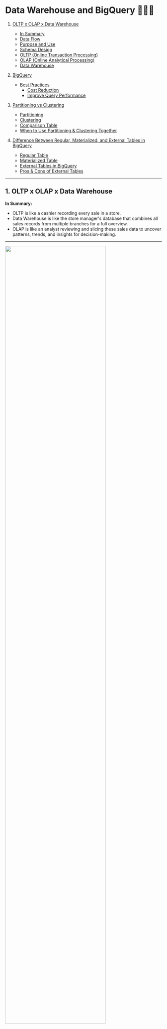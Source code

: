 # Data Warehouse and BigQuery 👩🏽‍💻

1. [OLTP x OLAP x Data Warehouse](#oltp-x-olap-x-data-warehouse)
   - [In Summary](#in-summary)
   - [Data Flow](#data-flow)
   - [Purpose and Use](#purpose-and-use)
   - [Schema Design](#schema-design)
   - [OLTP (Online Transaction Processing)](#oltp-online-transaction-processing)
   - [OLAP (Online Analytical Processing)](#olap-online-analytical-processing)
   - [Data Warehouse](#data-warehouse)

2. [BigQuery](#bigquery)
   - [Best Practices](#best-practices)
     - [Cost Reduction](#cost-reduction)
     - [Improve Query Performance](#improve-query-performance)

3. [Partitioning vs Clustering](#partitioning-vs-clustering)
   - [Partitioning](#partitioning)
   - [Clustering](#clustering)
   - [Comparison Table](#comparison-table)
   - [When to Use Partitioning & Clustering Together](#when-to-use-partitioning--clustering-together)

4. [Difference Between Regular, Materialized, and External Tables in BigQuery](#difference-between-regular-materialized-and-external-tables-in-bigquery)
   - [Regular Table](#regular-table)
   - [Materialized Table](#materialized-table)
   - [External Tables in BigQuery](#external-tables-in-bigquery)
   - [Pros & Cons of External Tables](#pros--cons-of-external-tables)


----



## 1. OLTP x OLAP x Data Warehouse
**In Summary:**
- OLTP is like a cashier recording every sale in a store.
- Data Warehouse is like the store manager's database that combines all sales records from multiple branches for a full overview.
- OLAP is like an analyst reviewing and slicing these sales data to uncover patterns, trends, and insights for decision-making.

-------------

<img src="../images/data-management.png" width="80%">


**Data Flow:**
- Data originates in OLTP systems, where business transactions are recorded. 
- This raw transactional data is extracted, transformed, and loaded (ETL/ELT process) into the Data Warehouse.


**Purpose and Use:**
- OLTP focuses on operational efficiency and quick transactional processes.
- Data Warehouse stores historical, cleaned, and consolidated data for analytical purposes.
- OLAP provides tools and technologies to analyze the data in the Data Warehouse, supporting business intelligence and strategic decisions.


**Schema Design:**
- OLTP systems use normalized schemas to reduce redundancy and improve transactional performance.
- Data Warehouses use denormalized schemas (e.g., star schema) to optimize analytical queries.

------



| Feature                 | OLTP                          | OLAP                         |
|-------------------------|-------------------------------|------------------------------|
| **Main Use**            | Day-to-day operations         | Data analysis and reporting  |
| **Data Volume**         | Small and current             | Large and historical         |
| **Query Type**          | Simple, fast transactions     | Complex, analytical queries  |
| **Data Structure**      | Normalized                    | Denormalized                 |
| **Users**               | Operational staff/customers   | Analysts/decision-makers     |
| **Backup and recovery**| Regular backups required to ensure business continuity and meet legal and governance requirements | Lost data can be reloaded from OLTP database as needed in lieu of regular backups |
| **Space requirements** | Generally small if historical data is archived                        | Generally large due to aggregating large datasets                        |



### **OLTP (Online Transaction Processing)**
Designed to handle day-to-day operations like sales, banking transactions, or customer orders.

- Fast and frequent transactions: Handles many small, quick tasks like adding a new order or updating an account balance.
- Real-time updates: Ensures data is always up-to-date for operational needs.
- Data structure: Highly normalized (organized into many tables to avoid redundancy).
- Users: Typically used by front-line employees or customers interacting with systems like apps or websites.
- Example: When you buy something online, OLTP systems handle the order, update the stock, and process the payment—all quickly and accurately.

### **OLAP (Online Analytical Processing)**
Designed for analyzing large amounts of data to identify trends, patterns, or insights.

- Complex queries: Processes heavy, analytical queries like "What were our total sales by region over the past year?"
- Historical data: Often works with aggregated data to look at trends over time.
- Data structure: Denormalized for faster reading (data may be stored in fewer, broader tables).
- Users: Typically used by analysts, decision-makers, or business intelligence tools.
- Example: A company might use OLAP to analyze last year's sales to decide which products to promote this year.

### **Data Warehouse**
Central repository that aggregates, organizes, and stores historical data for analysis.

<img src="../images/data_warehouse.png" width="70%">

- Role in the ecosystem: Pulls and integrates data from multiple OLTP systems (and other sources like APIs, logs, or flat files).
- Uses ETL/ELT processes to transform transactional data into a structured format suitable for analysis.
- Serves as the foundation for OLAP activities.
- Optimized for read-heavy operations and large-scale aggregations.
- Stores denormalized data in formats like star or snowflake schemas for performance and usability.


-----------

## 4. BigQuery
- Serverless datawarehouse
- Software as well as infrastructure including scalability and high-availability 
- Uses column oriented structured
<img src="../images/column-oriented.png" width="80%">

- You can used BigQuery to run ML models

````
CREATE OR REPLACE EXTERNAL TABLE `taxi-rides-ny.nytaxi.external_yellow_tripdata``
OPTIONS(
    format = 'CSV',
    -- you can get all files stored in the bucket with *
    uris=['gs://nyc-tl-data/tripdata/yellow_tripdata_2019-*.csv'] 
)
````

### **Best practices**
**COST REDUCTION**
- Avoid `SELECT *` 
- Price queries before running them
- Use clustered or partioned tables

**IMPROVE QUERY PERFORMANCE**
- Filter on partitioned columns
- Denormalise data
- Use nested or repeated columns
- Reduce data before using `JOIN`
- Place the table with the largest number of rows first followed by the tables with the fewest rows, and then place the remaning tables by decreasing size.



----



## 3. Partioning vs Clustering

| **Feature**       | **Partitioning**                                 | **Clustering**                                    |
|--------------------|--------------------------------------------------|--------------------------------------------------|
| **How it works**   | Divides the table into independent partitions.   | Organizes data within the table (or partition).  |
| **Key Columns**    | Focuses on one partitioning column (or criteria).| Focuses on one or more clustering columns.       |
| **Best for**       | Date-based queries                               | Filtering, sorting, or grouping on specific columns |
| **Column types**   | Date or Timestamp columns                        | Low-cardinality columns (e.g., region, category) |
| **Storage**        | Creates separate physical storage for partitions.| No separate storage; organizes data internally.  |
| **Use Case**       | Filters on partitioning column (e.g., date).     | Filters or aggregates on clustering columns.     |
| **Benefit**        | Reduces query cost by skipping entire partitions.| Reduces data scanned within partitions or table. |
| **Improves performance?** | ✅ Yes, by scanning only relevant partitions | ✅ Yes, by reducing scanned bytes within partitions |
| **Reduces cost?**  | ✅ Yes, fewer scanned bytes                      | ✅ Yes, especially for frequent filters        |
| **Can be combined?** | ✅ Yes                                        | ✅ Yes                                         |




### **Partition**
Partitioning divides a table into smaller, manageable segments (called partitions) based on the values in one or more columns. It allows queries to scan only relevant partitions, improving performance for queries that filter on the partitioned column(s).


- The icone for partitioned and non-partitioned data is different (the one for partitioned has a little bar)
<img src="../images/partioned-non.png" width="90%">

### **Clustering**
Clustering organizes data within a table (or partition) based on the values in one or more columns. It stores similar rows together physically, reducing the amount of data scanned during queries.


- The order of the columns matter for performance
- Clustering improves filter and aggrehgate queries
- You can specify up to for
- Useful for big tables (> 1GB)

**When Clustering is NOT Necessary or Useful:**
❌ Small tables (<1GB)
The overhead of maintaining clustering is not worth it for small tables.

❌ High-cardinality columns (too many unique values)
Clustering on a column like user_id with millions of unique values may not provide significant performance gains.

❌ Queries do not filter, sort, or aggregate on the clustering column
If queries rarely use WHERE, ORDER BY, or GROUP BY on the clustering column, the benefits of clustering will not be realized.


### When to Use Partitioning & Clustering Together?
If queries filter by date and another column, use both.

Example:
- Partition by `event_date`
- Cluster by `customer_id`

This speeds up queries that filter by date AND customer ID.

**If unsure, start with partitioning (it's more impactful on query performance and cost). Add clustering later if additional optimization is needed.**

---------------



## 4. Difference Between Regular, Materialized and External Tables in BigQuery

| Feature | Regular Table | Materialized Table (View) |
|---|---|---|
| Storage | Stores full data | Stores precomputed query results |
| Performance | Slower, queries scan the table | Faster, queries use precomputed results |
| Refresh | Must be manually updated | Automatically updates when source changes |
| Use Case | Storing raw or cleaned data | Improving query speed for frequent queries |
| Cost | Charges for storage & queries | Charges for storage but **reduces** query costs |

### 4.1 Regular Table
A **regular table** in BigQuery is a standard table where data is stored in a structured format. It is queried directly from storage, meaning every time you run a query, BigQuery scans the data in the table to generate results.

- Data is stored persistently.
- Queries read from the table every time they are executed.
- No precomputed results; queries can take longer if scanning large datasets.
- Good for frequently updated datasets.

```sql
CREATE OR REPLACE TABLE my_dataset.regular_table AS
SELECT * FROM my_dataset.source_table;
```

### 4.2 Materialized Table
A **materialized** table is a precomputed table that stores the results of a query. Unlike regular tables, materialized tables improve query performance by reducing the amount of data that needs to be scanned.

- Stores precomputed query results.
- Improves performance for repetitive queries.
- Requires periodic refresh to stay up-to-date.
- Reduces query costs by avoiding frequent full table scans.

````sql
CREATE MATERIALIZED VIEW my_dataset.materialized_table AS
SELECT customer_id, SUM(total_amount) AS total_spent
FROM my_dataset.transactions
GROUP BY customer_id;

````

### 4.3 External Tables in BigQuery

✅ **No Data Duplication** → Data remains in GCS; BigQuery does not copy it.
✅ **Cost-Efficient** → You don’t pay for storage in BigQuery, only for the query processing.
✅ **Schema Definition** → You must define the schema, or BigQuery can auto-detect it.
✅ **Supports Various Formats** → CSV, JSON, Parquet, ORC, and Avro files.


**When Should You Use an External Table?**
- When you don’t want to store large datasets inside BigQuery.
- When data frequently updates in GCS and you don’t want to reload it into BigQuery.
- When you only need to run occasional queries on the data.

| Pros ✅ | Cons ❌ |
|---------|---------|
| No need to move data into BigQuery | Query performance is slower than internal tables |
| Saves on storage costs | Cannot be used for clustering or partitioning |
| Supports various file formats (CSV, JSON, Parquet) | Limited support for certain operations (e.g., updates) |